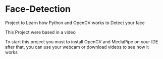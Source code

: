 # Face-Detection
Project to Learn how Python and OpenCV works to Detect your face

This Project were based in a video

To start this project you must to install OpenCV and MediaPipe on your IDE after that, you can use your webcam or download videos to see how it works

